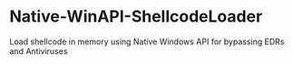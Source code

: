 # Native-WinAPI-ShellcodeLoader
Load shellcode in memory using Native Windows API for bypassing EDRs and Antiviruses
